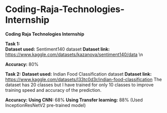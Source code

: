 # Coding-Raja-Technologies-Internship
**Coding Raja Technologies Internship**

**Task 1:**  
  **Dataset used:**  Sentiment140 dataset
  **Dataset link:**  https://www.kaggle.com/datasets/kazanova/sentiment140/data \n

  **Accuracy:**  80%

**Task 2:** 
  **Dataset used:**  Indian Food Classification dataset
  **Dataset link:**  https://www.kaggle.com/datasets/l33tc0d3r/indian-food-classification
  The dataset has 20 classes but I have trained for only 10 classes to improve training speed and accuracy of the prediction.
  
  **Accuracy:**
   **Using CNN:**  68%
   **Using Transfer learning:**  88%  (Used InceptionResNetV2 pre-trained model)
    
    

